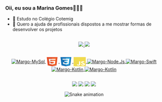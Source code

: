 ### Oii, eu sou a Marina Gomes👩🏽‍💻

- 🌱 Estudo no Colégio Cotemig
- 🤔 Quero a ajuda de profissionais dispostos a me mostrar formas de desenvolver os projetos

<br>
<div align="center">
  <a href="https://github.com/Margogongomes">
  <img height="180em" src="https://github-readme-stats.vercel.app/api?username=Margogongomes&show_icons=true&theme=dark&include_all_commits=true&count_private=true"/>
  <img height="130em" src="https://github-readme-stats.vercel.app/api/top-langs/?username=Margogongomes&layout=compact&langs_count=7&theme=dark"/>
</div>

  ##
  
<div align="center">
  <img align="center" alt="Margo-MySql" height="30" width="40" src="https://cdn.jsdelivr.net/gh/devicons/devicon/icons/mysql/mysql-original.svg">
  <img align="center" alt="Margo-HTML" height="30" width="40" src="https://raw.githubusercontent.com/devicons/devicon/master/icons/html5/html5-original.svg">
  <img align="center" alt="Margo-CSS" height="30" width="40" src="https://raw.githubusercontent.com/devicons/devicon/master/icons/css3/css3-original.svg">
  <img align="center" alt="Margo-Js" height="30" width="40" src="https://raw.githubusercontent.com/devicons/devicon/master/icons/javascript/javascript-plain.svg">
  <img align="center" alt="Margo-Node.Js" heigth="30" width="40" src="https://cdn.jsdelivr.net/gh/devicons/devicon/icons/nodejs/nodejs-original.svg">
  <img align="center" alt="Margo-Swift" height="30" width="40" src="https://cdn.jsdelivr.net/gh/devicons/devicon/icons/swift/swift-original.svg">
  <img align="center" alt="Margo-Kotlin" height="30" width="40" src="https://cdn.jsdelivr.net/gh/devicons/devicon/icons/kotlin/kotlin-original.svg">
  <img align="center" alt="Margo-Kotlin" height="30" width="40" src="https://cdn.jsdelivr.net/gh/devicons/devicon/icons/androidstudio/androidstudio-original.svg">
</div>
  
  ##
 
<div align="center"> 
  <a href="https://instagram.com/margongomes" target="_blank"><img src="https://img.shields.io/badge/-Instagram-%23E4405F?style=for-the-badge&logo=instagram&logoColor=white" target="_blank"></a>
 <a href="https://discord.gg/ninagomes#8056" target="_blank"><img src="https://img.shields.io/badge/Discord-7289DA?style=for-the-badge&logo=discord&logoColor=white" target="_blank"></a> 
  <a href = "mailto:margongomes@gmail.com"><img src="https://img.shields.io/badge/-Gmail-%23333?style=for-the-badge&logo=gmail&logoColor=white" target="_blank"></a>
  <a href="https://www.linkedin.com/in/marina-gomes-095523206" target="_blank"><img src="https://img.shields.io/badge/-LinkedIn-%230077B5?style=for-the-badge&logo=linkedin&logoColor=white" target="_blank"></a> 
 
  ![Snake animation](https://github.com/Margogongomes/Margogongomes/blob/output/github-contribution-grid-snake.svg)
 
</div>

